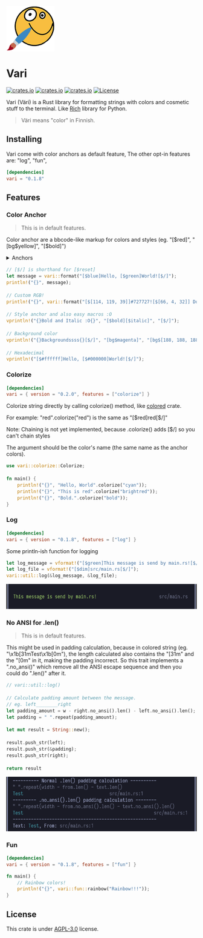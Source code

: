 ![Logo](https://raw.githubusercontent.com/azur1s/vari/master/assets/vari_logo.png)
# Vari
[![crates.io](https://img.shields.io/crates/v/vari.svg)](https://crates.io/crates/vari)
[![crates.io](https://docs.rs/chumsky/badge.svg)](https://docs.rs/vari/)
[![crates.io](https://img.shields.io/crates/dr/vari)](https://crates.io/crates/vari)
[![License](https://img.shields.io/crates/l/vari.svg)](https://github.com/azur1s/vari#license)

Vari (Väri) is a Rust library for formatting strings with colors and cosmetic stuff to the terminal. Like [Rich](https://github.com/Textualize/rich) library for Python.
> Väri means "color" in Finnish.

## Installing
Vari come with color anchors as default feature,
The other opt-in features are: "log", "fun",
```toml
[dependencies]
vari = "0.1.8"
```

## Features

### Color Anchor
> This is in default features.

Color anchor are a bbcode-like markup for colors and styles (eg. "[\$red]", "[bg\$yellow]", "[\$bold]")

<details>
<summary>Anchors</summary>
<p>Colors:</p>
<ul>
    <li>[$black]</li>
    <li>[$red]</li>
    <li>[$green]</li>
    <li>[$yellow]</li>
    <li>[$blue]</li>
    <li>[$magenta]</li>
    <li>[$cyan]</li>
    <li>[$white]</li>
    <li>[$reset] or [$r] or [$/]</li>
</ul>
<p>Bright colors:</p>
<ul>
    <li>[$bright_black] or [$brightblack]</li>
    <li>[$bright_red] or [$brightred]</li>
    <li>[$bright_green] or [$brightgreen]</li>
    <li>[$bright_yellow] or [$brightyellow]</li>
    <li>[$bright_blue] or [$brightblue]</li>
    <li>[$bright_magenta] or [$brightmagenta]</li>
    <li>[$bright_cyan] or [$brightcyan]</li>
    <li>[$bright_white] or [$brightwhite]</li>
</ul>
<p>Styles</p>
<ul>
    <li>[$regular]</li>
    <li>[$bold]</li>
    <li>[$dim] or [$low] or [$low_intensity] or [$lowintensity]</li>
    <li>[$italic]</li>
    <li>[$underline]</li>
    <li>[$blink] or [$blinking]</li>
    <li>[$reverse] or [$reversed]</li>
    <li>[$invisible] or [$hidden]</li>
    <li>[$strikethrough] or [$strike_through]</li>
</ul>
<p>Note: [bg$any] is a valid anchors, it will be translated to [$reversed][$any] (where `any` is the color/style name above)</p>
</details>

```rust
// [$/] is shorthand for [$reset]
let message = vari::format("[$blue]Hello, [$green]World![$/]");
println!("{}", message);

// Custom RGB!
println!("{}", vari::format("[$[114, 119, 39]]#727727![$[66, 4, 32]] Do you see it?[$/]"));

// Style anchor and also easy macros :O
vprintln!("{}Bold and Italic :O{}", "[$bold][$italic]", "[$/]");

// Background color
vprintln!("{}Backgroundssss{}[$/]", "[bg$magenta]", "[bg$[188, 188, 188]]World![$/]")

// Hexadecimal
vprintln!("[$#ffffff]Hello, [$#000000]World![$/]");
```

### Colorize
```toml
[dependencies]
vari = { version = "0.2.0", features = ["colorize"] }
```

Colorize string directly by calling colorize() method, like [colored](https://github.com/mackwic/colored) crate.

For example: "red".colorize("red") is the same as "[\$red]red[$/]"

Note: Chaining is not yet implemented, because .colorize() adds [$/] so you can't chain styles

The argument should be the color's name (the same name as the anchor colors).
```rust
use vari::colorize::Colorize;

fn main() {
    println!("{}", "Hello, World".colorize("cyan"));
    println!("{}", "This is red".colorize("brightred"));
    println!("{}", "Bold.".colorize("bold"));
}
```

### Log
```toml
[dependencies]
vari = { version = "0.1.8", features = ["log"] }
```

Some println-ish function for logging

```rust
let log_message = vformat!("[$green]This message is send by main.rs![$/]");
let log_file = vformat!("[$dim]src/main.rs[$/]");
vari::util::log(&log_message, &log_file);
```
![logs](https://raw.githubusercontent.com/azur1s/vari/master/assets/log.png)

### No ANSI for .len()
> This is in default features.

This might be used in padding calculation, because in colored string (eg. "\x1b[31mTest\x1b[0m"),
the length calculated also contains the "[31m" and the "[0m" in it, making the padding incorrect.
So this trait implements a ".no_ansi()" which remove all the ANSI escape sequence and then you could do
".len()" after it.
```rust
// vari::util::log()

// Calculate padding amount between the message.
// eg. left________right
let padding_amount = w - right.no_ansi().len() - left.no_ansi().len();
let padding = " ".repeat(padding_amount);
        
let mut result = String::new();

result.push_str(left);
result.push_str(&padding);
result.push_str(right);

return result      
```
![no_ansi()](https://raw.githubusercontent.com/azur1s/vari/master/assets/no_ansi.png)

### Fun
```toml
[dependencies]
vari = { version = "0.1.8", features = ["fun"] }
```

```rust
fn main() {
    // Rainbow colors!
    println!("{}", vari::fun::rainbow("Rainbow!!!"));
}
```
## License
This crate is under [AGPL-3.0](https://www.gnu.org/licenses/agpl-3.0.en.html) license.

